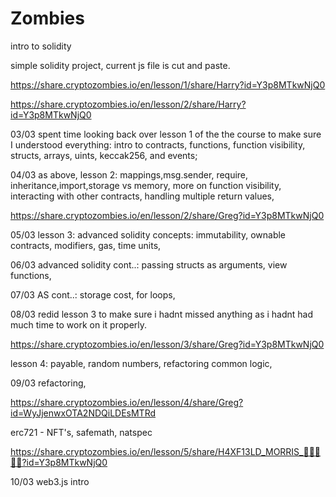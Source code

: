 # Zombies

intro to solidity

simple solidity project, current js file is cut and paste.

https://share.cryptozombies.io/en/lesson/1/share/Harry?id=Y3p8MTkwNjQ0

https://share.cryptozombies.io/en/lesson/2/share/Harry?id=Y3p8MTkwNjQ0

03/03 spent time looking back over lesson 1 of the the course to make sure I understood everything:
intro to contracts, functions, function visibility, structs, arrays, uints, keccak256, and events;

04/03 as above, lesson 2:
mappings,msg.sender, require, inheritance,import,storage vs memory, more on function visibility,
interacting with other contracts, handling multiple return values,

https://share.cryptozombies.io/en/lesson/2/share/Greg?id=Y3p8MTkwNjQ0

05/03 lesson 3: advanced solidity concepts:
immutability, ownable contracts, modifiers, gas, time units,

06/03 advanced solidity cont..:
passing structs as arguments, view functions,

07/03 AS cont..:
storage cost, for loops,

08/03 redid lesson 3 to make sure i hadnt missed anything as i hadnt had much time to work on it properly.

https://share.cryptozombies.io/en/lesson/3/share/Greg?id=Y3p8MTkwNjQ0

lesson 4: payable, random numbers, refactoring common logic,

09/03 refactoring,

https://share.cryptozombies.io/en/lesson/4/share/Greg?id=WyJjenwxOTA2NDQiLDEsMTRd

erc721 - NFT's, safemath, natspec

https://share.cryptozombies.io/en/lesson/5/share/H4XF13LD_MORRIS_💯💯😎💯💯?id=Y3p8MTkwNjQ0

10/03 web3.js intro
